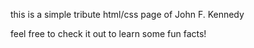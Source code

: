 
this is a simple tribute html/css page of John F. Kennedy

feel free to check it out to learn some fun facts!
